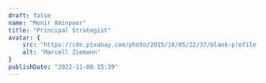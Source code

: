 ```yaml
---
draft: false
name: "Monir Aminpoor"
title: "Principal Strategist"
avatar: {
    src: "https://cdn.pixabay.com/photo/2015/10/05/22/37/blank-profile-picture-973460_1280.png",
    alt: "Marcell Ziemann"
}
publishDate: "2022-11-08 15:39"
---
```

